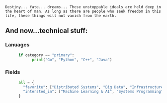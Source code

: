 ```Destiny... fate... dreams... These unstoppable ideals are held deep in the heart of man. As long as there are people who seek freedom in this life, these things will not vanish from the earth.```

## And now...technical stuff:

### Lanuages
```python
      if category == "primary":
            print("Go", "Python", "C++", "Java")
```

### Fields
```python
      all = {
        "favorite": ["Distributed Systems", "Big Data", "Infrastructure"],
        "intersted_in": ["Machine Learning & AI", "Systems Programming"]
      }
```
